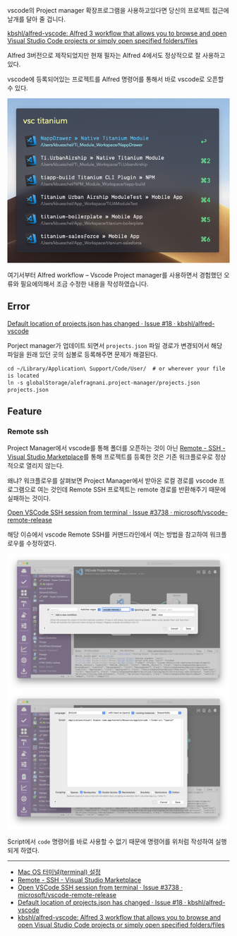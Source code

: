 vscode의 Project manager 확장프로그램을 사용하고있다면 당신의 프로젝트 접근에 날개를 달아 줄 겁니다.

[kbshl/alfred-vscode: Alfred 3 workflow that allows you to browse and open Visual Studio Code projects or simply open specified folders/files](https://github.com/kbshl/alfred-vscode#readme)

Alfred 3버전으로 제작되었지만 현재 필자는 Alfred 4에서도 정상적으로 잘 사용하고있다.

vscode에 등록되어있는 프로젝트를 Alfred 명령어를 통해서 바로 vscode로 오픈할 수 있다.

![스크린샷](image/screenshot.png)

여기서부터 Alfred workflow – Vscode Project manager를 사용하면서 경험했던 오류와 필요에의해서 조금 수정한 내용을 작성하였습니다.

## Error

[Default location of projects.json has changed · Issue #18 · kbshl/alfred-vscode](https://github.com/kbshl/alfred-vscode/issues/18)

Porject manager가 업데이트 되면서 `projects.json` 파일 경로가 변경되어서 해당 파일을 원래 있던 곳의 심볼로 등록해주면 문제가 해결된다.

```
cd ~/Library/Application\ Support/Code/User/  # or wherever your file is located
ln -s globalStorage/alefragnani.project-manager/projects.json projects.json
```

## Feature

### Remote ssh

Project Manager에서 vscode를 통해 폴더를 오픈하는 것이 아닌 [Remote - SSH - Visual Studio Marketplace](https://marketplace.visualstudio.com/items?itemName=ms-vscode-remote.remote-ssh)를 통해 프로젝트를 등록한 것은 기존 워크플로우로 정상적으로 열리지 않는다.

왜냐? 워크플로우를 살펴보면 Project Manager에서 받아온 로컬 경로를 vscode 프로그램으로 여는 것인데 Remote SSH 프로젝트는 remote 경로를 반환해주기 때문에 실패하는 것이다.

[Open VSCode SSH session from terminal · Issue #3738 · microsoft/vscode-remote-release](https://github.com/microsoft/vscode-remote-release/issues/3738)

해당 이슈에서 vscode Remote SSH를 커맨드라인에서 여는 방법을 참고하여 워크플로우를 수정하였다.

![](image/스크린샷-2021-11-05-오전-11.41.08.png)
![](image/스크린샷-2021-11-05-오전-11.41.14.png)

Script에서 `code` 명령어를 바로 사용할 수 없기 때문에 명령어를 위처럼 작성하여 실행되게 하였다.

---

- [Mac OS 터미널(terminal) 설정](https://velog.io/@nmy0502/Mac-OS-%ED%84%B0%EB%AF%B8%EB%84%90terminal-%EC%84%A4%EC%A0%95)
- [Remote - SSH - Visual Studio Marketplace](https://marketplace.visualstudio.com/items?itemName=ms-vscode-remote.remote-ssh)
- [Open VSCode SSH session from terminal · Issue #3738 · microsoft/vscode-remote-release](https://github.com/microsoft/vscode-remote-release/issues/3738)
- [Default location of projects.json has changed · Issue #18 · kbshl/alfred-vscode](https://github.com/kbshl/alfred-vscode/issues/18)
- [kbshl/alfred-vscode: Alfred 3 workflow that allows you to browse and open Visual Studio Code projects or simply open specified folders/files](https://github.com/kbshl/alfred-vscode#readme)